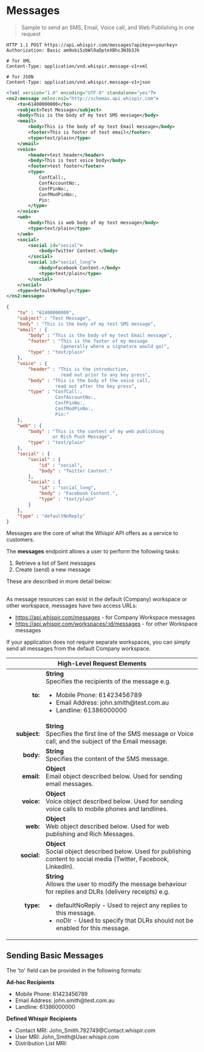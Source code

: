 # Messages

> Sample to send an SMS, Email, Voice call, and Web Publishing in one request

```shell
HTTP 1.1 POST https://api.whispir.com/messages?apikey=<yourkey>
Authorization: Basic am9obi5zbWl0aDpteXBhc3N3b3Jk

# for XML
Content-Type: application/vnd.whispir.message-v1+xml

# for JSON
Content-Type: application/vnd.whispir.message-v1+json
````

```xml
<?xml version="1.0" encoding="UTF-8" standalone="yes"?>
<ns2:message xmlns:ns2="http://schemas.api.whispir.com">
    <to>61400000000</to>
    <subject>Test Message</subject>    
    <body>This is the body of my test SMS message</body>
    <email>
        <body>This is the body of my test Email message</body>
        <footer>This is footer of test email</footer>
        <type>text/plain</type>
    </email>
    <voice>
        <header>test header</header>        
        <body>This is test voice body</body>
        <footer>test footer</footer>
        <type>
            ConfCall:,
            ConfAccountNo:,
            ConfPinNo:,
            ConfModPinNo:,
            Pin:
        </type>
    </voice>
    <web> 
        <body>This is web body of my test message</body> 
        <type>text/plain</type> 
    </web> 
    <social>
        <social id="social">
            <body>Twitter Content.</body>
        </social>
        <social id="social_long">
            <body>Facebook Content.</body>
            <type>text/plain</type>
        </social>
    </social>
    <type>defaultNoReply</type>
</ns2:message>
````
```json
{
    "to" : "61400000000",
    "subject" : "Test Message",
    "body" : "This is the body of my test SMS message",
    "email" : {
        "body" : "This is the body of my test Email message",
        "footer" : "This is the footer of my message 
                    (generally where a signature would go)",
        "type" : "text/plain"
    },
    "voice" : {
        "header" : "This is the introduction, 
                    read out prior to any key press",
        "body" : "This is the body of the voice call, 
                  read out after the key press",
        "type" : "ConfCall:,
                  ConfAccountNo:,
                  ConfPinNo:,
                  ConfModPinNo:,
                  Pin:"
    },
    "web" : {
        "body" : "This is the content of my web publishing 
                 or Rich Push Message",
        "type" : "text/plain"
    },
    "social" : {
        "social" : {
            "id" : "social",
            "body" : "Twitter Content."
        },
        "social" : {
            "id" : "social_long",
            "body" : "Facebook Content.",
            "type" : "text/plain"
        }
    },
    "type" : "defaultNoReply"
}
````

Messages are the core of what the Whispir API offers as a service to customers. 

The **messages** endpoint allows a user to perform the following tasks:

1. Retrieve a list of Sent messages
2. Create (send) a new message

These are described in more detail below:

##

As message resources can exist in the default (Company) workspace or other workspace, messages have two access URLs:

* https://api.whispir.com/messages - for Company Workspace messages 
* https://api.whispir.com/workspaces/:id/messages - for other Workspace messages

If your application does not require separate workspaces, you can simply send all messages from the default Company workspace.

<table>
    <thead>
        <tr>
            <th style="width: 50%" colspan="2">High-Level Request Elements</th>
        </tr>
    </thead>
    <tbody>
        <tr>
            <td style="text-align: right; font-weight: bold;">to:</td>
            <td><strong>String</strong><br/>
                Specifies the recipients of the message e.g.
                <ul>
                    <li>Mobile Phone: 61423456789</li>
                    <li>Email Address: john.smith@test.com.au</li>
                    <li>Landline: 61386000000</li>
                </ul>
            </td>
        </tr>
        <tr>
            <td style="text-align: right; font-weight: bold;">subject:</td>
            <td><strong>String</strong><br/>
                Specifies the first line of the SMS message or Voice call, and the subject of the Email message.
            </td>
        </tr>
        <tr>
            <td style="text-align: right; font-weight: bold;">body:</td>
            <td><strong>String</strong><br/>
                Specifies the content of the SMS message.
            </td>
        </tr>
        <tr>
            <td style="text-align: right; font-weight: bold;">email:</td>
            <td><strong>Object</strong><br/>
                Email object described below. Used for sending email messages.
            </td>
        </tr>
        <tr>
            <td style="text-align: right; font-weight: bold;">voice:</td>
            <td><strong>Object</strong><br/>
                Voice object described below. Used for sending voice calls to mobile phones and landlines.
            </td>
        </tr>
        <tr>
            <td style="text-align: right; font-weight: bold;">web:</td>
            <td><strong>Object</strong><br/>
                Web object described below. Used for web publishing and Rich Messages.
            </td>
        </tr>
        <tr>
            <td style="text-align: right; font-weight: bold;">social:</td>
            <td><strong>Object</strong><br/>
                Social object described below. Used for publishing content to social media (Twitter, Facebook, LinkedIn).
            </td>
        </tr>
        <tr>
            <td style="text-align: right; font-weight: bold;">type:</td>
            <td><strong>String</strong><br/>
                Allows the user to modify the message behaviour for replies and DLRs (delivery receipts) e.g.
                <ul>
                    <li>defaultNoReply - Used to reject any replies to this message.</li>
                    <li>noDlr - Used to specify that DLRs should not be enabled for this message.</li>
                </ul>
            </td>
        </tr>
    </tbody>
</table>

## Sending Basic Messages

The 'to' field can be provided in the following formats:</p>
<p><strong>Ad-hoc Recipients</strong></p>
<ul>
    <li>Mobile Phone: 61423456789</li>
    <li>Email Address: john.smith@test.com.au</li>
    <li>Landline: 61386000000</li>
</ul>
<p><strong>Defined Whispir Recipients</strong></p>
<ul>
    <li>Contact MRI: John_Smith.782749@Contact.whispir.com</li>
    <li>User MRI: John_Smith@User.whispir.com</li>
    <li>Distribution List MRI: </li>
</ul>